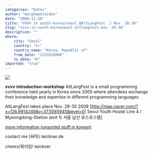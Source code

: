 ```yaml
---
categories: "Dates"
author: "morphopeleides"
date: "2008-11-20"
title: "VVVV in south-korea/seoul @AltLangFest  / Nov. 28-30"
slug: "vvvv-in-south-koreaseoul-altlangfest-nov.-28-30"
description: ""
where: 
    city: "Seoul"
    country: "kr"
    country_name: "Korea, Republic of"
    from_date: "1227826800"
    to_date: "0"
imported: "true"
---
```



![](vvvv.jpg)

**vvvv introduction-workshop**
AltLangFest is a small programming conference held yearly in Korea since 2005 where 
attendees exchange their knowledge and expertise in different programming languages.

AltLangFest takes place Nov. 28-30 2008
[http://map.naver.com/?x=126.9914248&y=37.5585945&level=0|
Seoul Youth Hostel
Line 4 / Myeongdong-Station (exit 1)
서울 남산 유스호스텔]

[more information (unsorted stuff in korean)](http://sites.google.com/site/anpshare/Home/haengsa/eon-eotyutolieoljunbi/vvvv--a-multipupose-toolkit---teickner-de)

contact 
me (APE) teickner.de

cheers/화이팅!
teickner